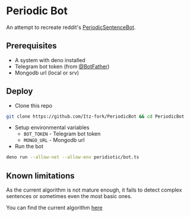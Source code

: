 # Periodic Bot
An attempt to recreate reddit's [PeriodicSentenceBot](https://www.reddit.com/user/PeriodicSentenceBot/).


## Prerequisites
- A system with deno installed
- Telegram bot token (from [@BotFather](https://t.me/BotFather))
- Mongodb url (local or srv)


## Deploy
- Clone this repo
```sh
git clone https://github.com/Itz-fork/PeriodicBot && cd PeriodicBot
```
- Setup environmental variables
    - `BOT_TOKEN` - Telegram bot token
    - `MONGO_URL` - Mongodb url
- Run the bot
```sh
deno run --allow-net --allow-env peridiotic/bot.ts
```


## Known limitations
As the current algorithm is not mature enough, it fails to detect complex sentences or sometimes even the most basic ones.

You can find the current algorithm [here](peridiotic/algorithms/current.ts)
